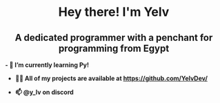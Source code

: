 <h1 align="center"> Hey there! I'm Yelv </h1>
<h2 align="center"> A dedicated programmer with a penchant for programming from Egypt </h2>

<p><strong>
- 🌱 I’m currently learning Py!
  
- 👨‍💻 All of my projects are available at https://github.com/YelvDev/
  
- 📫 @y_lv on discord

</strong>
